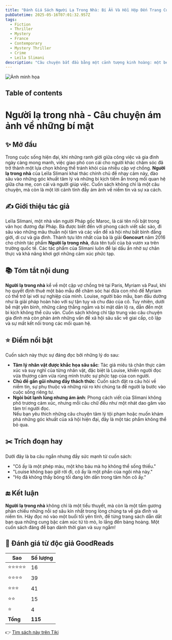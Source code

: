 ```yaml
---
title: "Đánh Giá Sách Người Lạ Trong Nhà: Bí Ẩn Và Hồi Hộp Đến Trang Cuối Cùng"
pubDatetime: 2025-05-16T07:01:32.957Z
tags:
  - Fiction
  - Thriller
  - Mystery
  - France
  - Contemporary
  - Mystery Thriller
  - Crime
  - Leïla Slimani
description: "Câu chuyện bắt đầu bằng một cảnh tượng kinh hoàng: một bé trai hai tuổi đã chết, một bé gái bốn..."
---
```


![Ảnh minh họa](https://images-na.ssl-images-amazon.com/images/S/compressed.photo.goodreads.com/books/1502506168i/36004828.jpg) 

 ## Table of contents 

 # Người lạ trong nhà - Câu chuyện ám ảnh về những bí mật

## ✨ Mở đầu  
Trong cuộc sống hiện đại, khi những ranh giới giữa công việc và gia đình ngày càng mong manh, việc giao phó con cái cho người khác chăm sóc đã trở thành một lựa chọn không thể tránh khỏi của nhiều cặp vợ chồng. **Người lạ trong nhà** của Leïla Slimani khai thác chính chủ đề nhạy cảm này, đào sâu vào những góc khuất tâm lý và những bi kịch tiềm ẩn trong mối quan hệ giữa cha mẹ, con cái và người giúp việc. Cuốn sách không chỉ là một câu chuyện, mà còn là một lời cảnh tỉnh đầy ám ảnh về niềm tin và sự xa cách.

## ✍️ Giới thiệu tác giả  
Leïla Slimani, một nhà văn người Pháp gốc Maroc, là cái tên nổi bật trong văn học đương đại Pháp. Bà được biết đến với phong cách viết sắc sảo, đi sâu vào những mâu thuẫn nội tâm và các vấn đề xã hội như bất bình đẳng giới, di cư và gia đình. Thành tựu lớn nhất của bà là giải **Goncourt** năm 2016 cho chính tác phẩm **Người lạ trong nhà**, đưa tên tuổi của bà vươn xa trên trường quốc tế. Các tác phẩm của Slimani luôn để lại dấu ấn nhờ sự chân thực và khả năng khơi gợi những cảm xúc phức tạp.

## 📚 Tóm tắt nội dung  
**Người lạ trong nhà** kể về một cặp vợ chồng trẻ tại Paris, Myriam và Paul, khi họ quyết định thuê một bảo mẫu để chăm sóc hai đứa con nhỏ để Myriam có thể trở lại với sự nghiệp của mình. Louise, người bảo mẫu, ban đầu dường như là giải pháp hoàn hảo với sự tận tụy và chu đáo của cô. Tuy nhiên, dưới bề mặt yên bình, những căng thẳng ngầm và bí mật dần lộ ra, dẫn đến một bi kịch không thể cứu vãn. Cuốn sách không chỉ tập trung vào câu chuyện gia đình mà còn phản ánh những vấn đề xã hội sâu sắc về giai cấp, cô lập và sự mất kết nối trong các mối quan hệ.

## ⭐ Điểm nổi bật  
Cuốn sách này thực sự đáng đọc bởi những lý do sau:  
- **Tâm lý nhân vật được khắc họa sâu sắc**: Tác giả miêu tả chân thực cảm xúc và suy nghĩ của từng nhân vật, đặc biệt là Louise, khiến người đọc vừa thương cảm vừa rùng mình trước sự phức tạp của con người.  
- **Chủ đề gần gũi nhưng đầy thách thức**: Cuốn sách đặt ra câu hỏi về niềm tin, sự phụ thuộc và những rủi ro khi chúng ta để người lạ bước vào cuộc sống riêng tư.  
- **Ngòi bút lạnh lùng nhưng ám ảnh**: Phong cách viết của Slimani không phô trương cảm xúc, nhưng mỗi câu chữ đều như một nhát dao găm vào tâm trí người đọc.  
Nếu bạn yêu thích những câu chuyện tâm lý tội phạm hoặc muốn khám phá những góc khuất của xã hội hiện đại, đây là một tác phẩm không thể bỏ qua.

## ✂️ Trích đoạn hay  
Dưới đây là ba câu ngắn nhưng đầy sức mạnh từ cuốn sách:  
- "Cô ấy là một phép màu, một kho báu mà họ không thể sống thiếu."  
- "Louise không bao giờ rời đi, cô ấy là một phần của ngôi nhà này."  
- "Họ đã không thấy bóng tối đang lớn dần trong tâm hồn cô ấy."  

## 🔚 Kết luận  
**Người lạ trong nhà** không chỉ là một tiểu thuyết, mà còn là một tấm gương phản chiếu những nỗi sợ sâu kín nhất trong lòng chúng ta về gia đình và niềm tin. Hãy đọc nó vào một buổi tối yên tĩnh, để từng trang sách dẫn dắt bạn qua những cung bậc cảm xúc từ tò mò, lo lắng đến bàng hoàng. Một cuốn sách đáng để bạn dành thời gian và suy ngẫm!


## 💖 Đánh giá từ độc giả GoodReads

| Sao    | Số lượng |
|--------|----------|
| ⭐⭐⭐⭐⭐ | 16 |
| ⭐⭐⭐⭐ | 39 |
| ⭐⭐⭐ | 41 |
| ⭐⭐ | 15 |
| ⭐ | 4 |
| **Tổng** | **115** |


👉 [Tìm sách này trên Tiki](https://tiki.vn/search?q=Ng%C6%B0%E1%BB%9Di%20L%E1%BA%A1%20Trong%20Nh%C3%A0)
